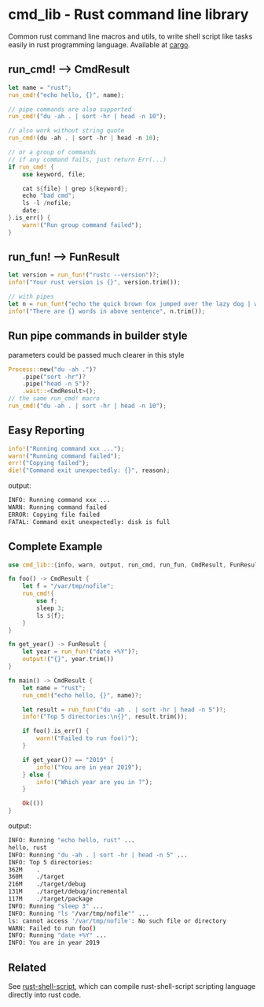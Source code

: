 # cmd_lib - Rust command line library

Common rust command line macros and utils, to write shell script like tasks
easily in rust programming language.
Available at [cargo](https://crates.io/crates/cmd_lib).


## run_cmd! --> CmdResult
```rust
let name = "rust";
run_cmd!("echo hello, {}", name);

// pipe commands are also supported
run_cmd!("du -ah . | sort -hr | head -n 10");

// also work without string quote
run_cmd!(du -ah . | sort -hr | head -n 10);

// or a group of commands
// if any command fails, just return Err(...)
if run_cmd! {
    use keyword, file;

    cat ${file} | grep ${keyword};
    echo "bad cmd";
    ls -l /nofile;
    date;
}.is_err() {
    warn!("Run group command failed");
}
```

## run_fun! --> FunResult
```rust
let version = run_fun!("rustc --version")?;
info!("Your rust version is {}", version.trim());

// with pipes
let n = run_fun!("echo the quick brown fox jumped over the lazy dog | wc -w")?;
info!("There are {} words in above sentence", n.trim());
```

## Run pipe commands in builder style

parameters could be passed much clearer in this style
```rust
Process::new("du -ah .")?
    .pipe("sort -hr")?
    .pipe("head -n 5")?
    .wait::<CmdResult>();
// the same run_cmd! macro
run_cmd!("du -ah . | sort -hr | head -n 10");
```

## Easy Reporting
```rust
info!("Running command xxx ...");
warn!("Running command failed");
err!("Copying failed");
die!("Command exit unexpectedly: {}", reason);
```
output:
```bash
INFO: Running command xxx ...
WARN: Running command failed
ERROR: Copying file failed
FATAL: Command exit unexpectedly: disk is full
```

## Complete Example

```rust
use cmd_lib::{info, warn, output, run_cmd, run_fun, CmdResult, FunResult};

fn foo() -> CmdResult {
    let f = "/var/tmp/nofile";
    run_cmd!{
        use f;
        sleep 3;
        ls ${f};
    }
}

fn get_year() -> FunResult {
    let year = run_fun!("date +%Y")?;
    output!("{}", year.trim())
}

fn main() -> CmdResult {
    let name = "rust";
    run_cmd!("echo hello, {}", name)?;

    let result = run_fun!("du -ah . | sort -hr | head -n 5")?;
    info!("Top 5 directories:\n{}", result.trim());

    if foo().is_err() {
        warn!("Failed to run foo()");
    }

    if get_year()? == "2019" {
        info!("You are in year 2019");
    } else {
        info!("Which year are you in ?");
    }

    Ok(())
}
```

output:
```bash
INFO: Running "echo hello, rust" ...
hello, rust
INFO: Running "du -ah . | sort -hr | head -n 5" ...
INFO: Top 5 directories:
362M    .
360M    ./target
216M    ./target/debug
131M    ./target/debug/incremental
117M    ./target/package
INFO: Running "sleep 3" ...
INFO: Running "ls "/var/tmp/nofile"" ...
ls: cannot access '/var/tmp/nofile': No such file or directory
WARN: Failed to run foo()
INFO: Running "date +%Y" ...
INFO: You are in year 2019
```

## Related

See [rust-shell-script](https://github.com/rust-shell-script/rust-shell-script/), which can compile
rust-shell-script scripting language directly into rust code.
